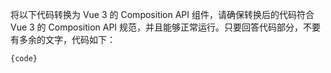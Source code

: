 将以下代码转换为 Vue 3 的 Composition API 组件，请确保转换后的代码符合 Vue 3 的 Composition API 规范，并且能够正常运行。只要回答代码部分，不要有多余的文字，代码如下：
```typescript
{code}
```